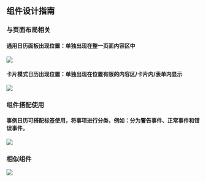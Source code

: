 ## 组件设计指南


### 与页面布局相关

#### 通用日历面板出现位置：单独出现在整一页面内容区中

<img src="https://oteam-tdesign-1258344706.cos.ap-guangzhou.myqcloud.com/site/design/%E6%97%A5%E5%8E%86%201.png"/>

#### 卡片模式日历出现位置：单独出现在位置有限的内容区/卡片内/表单内显示

<img src="https://oteam-tdesign-1258344706.cos.ap-guangzhou.myqcloud.com/site/design/%E6%97%A5%E5%8E%86%202.png"/>

### 组件搭配使用

#### 事例日历可搭配标签使用，将事项进行分类，例如：分为警告事件、正常事件和错误事件。

<img src="https://oteam-tdesign-1258344706.cos.ap-guangzhou.myqcloud.com/site/design/%E6%97%A5%E5%8E%86%203.png"/>

### 相似组件

<img src="https://oteam-tdesign-1258344706.cos.ap-guangzhou.myqcloud.com/site/design/%E6%97%A5%E5%8E%86%204.png"/>
